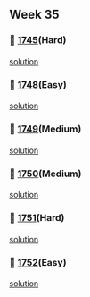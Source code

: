 ## Week 35
### 👀 [1745](https://leetcode.com/problemset/all/?search=1745&page=1)(Hard)
####
[solution]()
####
### 👀 [1748](https://leetcode.com/problemset/all/?search=1748&page=1)(Easy)
####
[solution]()
####
### 👀 [1749](https://leetcode.com/problemset/all/?search=1749&page=1)(Medium)
####
[solution]()
####
### 👀 [1750](https://leetcode.com/problemset/all/?search=1750&page=1)(Medium)
####
[solution]()
####
### 👀 [1751](https://leetcode.com/problemset/all/?search=1751&page=1)(Hard)
####
[solution]()
####
### 👀 [1752](https://leetcode.com/problemset/all/?search=1752&page=1)(Easy)
####
[solution]()
####
